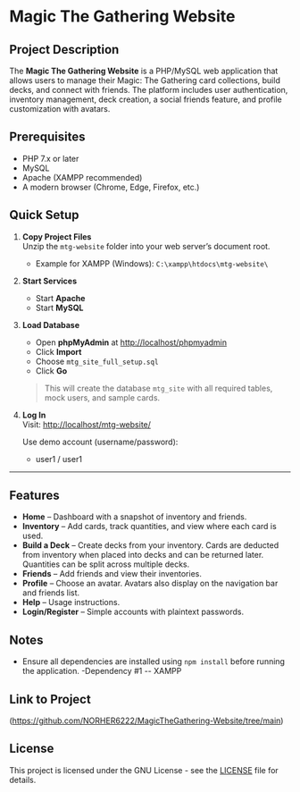 # Magic The Gathering Website

## Project Description
The **Magic The Gathering Website** is a PHP/MySQL web application that allows users to manage their Magic: The Gathering card collections, build decks, and connect with friends. The platform includes user authentication, inventory management, deck creation, a social friends feature, and profile customization with avatars.  

## Prerequisites
- PHP 7.x or later  
- MySQL  
- Apache (XAMPP recommended)  
- A modern browser (Chrome, Edge, Firefox, etc.)

## Quick Setup
1. **Copy Project Files**  
   Unzip the `mtg-website` folder into your web server’s document root.  
   - Example for XAMPP (Windows): `C:\xampp\htdocs\mtg-website\`

2. **Start Services**  
   - Start **Apache**  
   - Start **MySQL**

3. **Load Database**  
   - Open **phpMyAdmin** at [http://localhost/phpmyadmin](http://localhost/phpmyadmin)  
   - Click **Import**  
   - Choose `mtg_site_full_setup.sql`  
   - Click **Go**  
   > This will create the database `mtg_site` with all required tables, mock users, and sample cards.

4. **Log In**  
   Visit: [http://localhost/mtg-website/](http://localhost/mtg-website/)  

   Use demo account (username/password):  
   - user1 / user1    

---

## Features
- **Home** – Dashboard with a snapshot of inventory and friends.  
- **Inventory** – Add cards, track quantities, and view where each card is used.  
- **Build a Deck** – Create decks from your inventory. Cards are deducted from inventory when placed into decks and can be returned later. Quantities can be split across multiple decks.  
- **Friends** – Add friends and view their inventories.  
- **Profile** – Choose an avatar. Avatars also display on the navigation bar and friends list.  
- **Help** – Usage instructions.  
- **Login/Register** – Simple accounts with plaintext passwords.

## Notes
- Ensure all dependencies are installed using `npm install` before running the
application.
-Dependency #1 -- XAMPP

## Link to Project
(https://github.com/NORHER6222/MagicTheGathering-Website/tree/main)
## License
This project is licensed under the GNU License - see the [LICENSE](LICENSE) file
for details.


